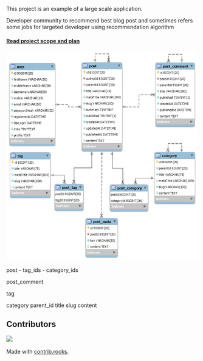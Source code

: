 This project is an example of a large scale application.

Developer community to recommend best blog post and sometimes refers some jobs for targeted developer 
using recommendation algorithm


#### [Read project scope and plan](./docs/index.md)

![img.png](docs/img.png)


post
    - tag_ids
    - category_ids

post_comment

tag

category
    parent_id
    title
    slug
    content
    
## Contributors
<a href="https://github.com/techtwig/turbo-microservice-backend-api-nestjs/graphs/contributors">
  <img src="https://contrib.rocks/image?repo=techtwig/turbo-microservice-backend-api-nestjs" />
</a>

Made with [contrib.rocks](https://contrib.rocks).
  
